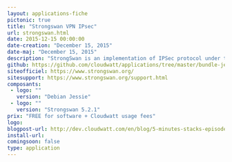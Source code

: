 ```yaml
---
layout: applications-fiche
pictonic: true
title: "Strongswan VPN IPsec"
url: strongswan.html
date: 2015-12-15 00:00:00
date-creation: "December 15, 2015"
date-maj: "December 15, 2015"
description: "StrongSwan is an implementation of IPSec protocol under the GPL license. It will set up an IPSec tunnel with a minimum of steps in order to get a secure and authenticated tunnel to an external area of the Cloudwatt platform."
github: https://github.com/cloudwatt/applications/tree/master/bundle-jessie-strongswan
siteofficiel: https://www.strongswan.org/
sitesupport: https://www.strongswan.org/support.html
composants:
 - logo: ""
   version: "Debian Jessie"
 - logo: ""
   version: "Strongswan 5.2.1"
prix: "FREE for software + Cloudwatt usage fees"
logo: 
blogpost-url: http://dev.cloudwatt.com/en/blog/5-minutes-stacks-episode-sixteen-strongswan.html
install-url:
comingsoon: false
type: application
---
```

